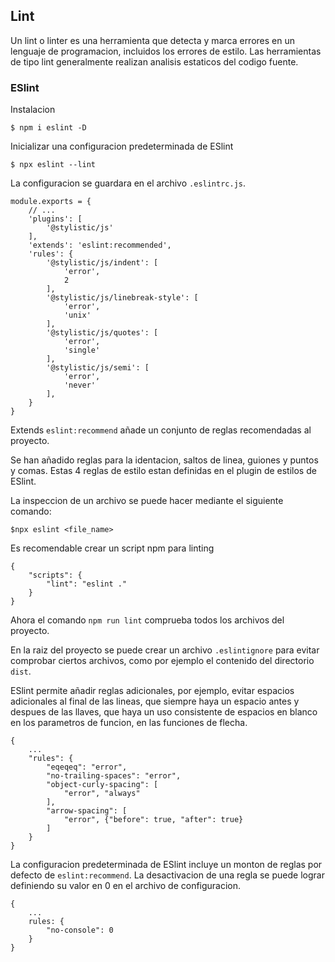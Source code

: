 ## Lint

Un lint o linter es una herramienta que detecta y marca errores en un lenguaje de programacion, incluidos los errores de estilo. Las herramientas de tipo lint generalmente realizan analisis estaticos del codigo fuente.

### ESlint

Instalacion

    $ npm i eslint -D

Inicializar una configuracion predeterminada de ESlint

    $ npx eslint --lint

La configuracion se guardara en el archivo `.eslintrc.js`.

    module.exports = {
        // ...
        'plugins': [
            '@stylistic/js'
        ],
        'extends': 'eslint:recommended',
        'rules': {
            '@stylistic/js/indent': [
                'error',
                2
            ],
            '@stylistic/js/linebreak-style': [
                'error',
                'unix'
            ],
            '@stylistic/js/quotes': [
                'error',
                'single'
            ],
            '@stylistic/js/semi': [
                'error',
                'never'
            ],
        }
    }

Extends `eslint:recommend` añade un conjunto de reglas recomendadas al proyecto.

Se han añadido reglas para la identacion, saltos de linea, guiones y puntos y comas. Estas 4 reglas de estilo estan definidas en el plugin de estilos de ESlint.

La inspeccion de un archivo se puede hacer mediante el siguiente comando:

    $npx eslint <file_name>

Es recomendable crear un script npm para linting

    {
        "scripts": {
            "lint": "eslint ."
        }
    }

Ahora el comando `npm run lint` comprueba todos los archivos del proyecto.

En la raiz del proyecto se puede crear un archivo `.eslintignore` para evitar comprobar ciertos archivos, como por ejemplo el contenido del directorio `dist`.

ESlint permite añadir reglas adicionales, por ejemplo, evitar espacios adicionales al final de las lineas, que siempre haya un espacio antes y despues de las llaves, que haya un uso consistente de espacios en blanco en los parametros de funcion, en las funciones de flecha.

    {
        ...
        "rules": {
            "eqeqeq": "error",
            "no-trailing-spaces": "error",
            "object-curly-spacing": [
                "error", "always"
            ],
            "arrow-spacing": [
                "error", {"before": true, "after": true}
            ]
        }
    }

La configuracion predeterminada de ESlint incluye un monton de reglas por defecto de `eslint:recommend`. La desactivacion de una regla se puede lograr definiendo su valor en 0 en el archivo de configuracion.

    {
        ...
        rules: {
            "no-console": 0
        }
    }